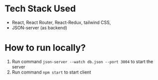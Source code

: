 # Tech Stack Used
- React, React Router, React-Redux, tailwind CSS, 
- JSON-server (as backend)

# How to run locally?
1. Run command ```json-server --watch db.json --port 3004``` to start the server
2. Run command ```npm start``` to start client
